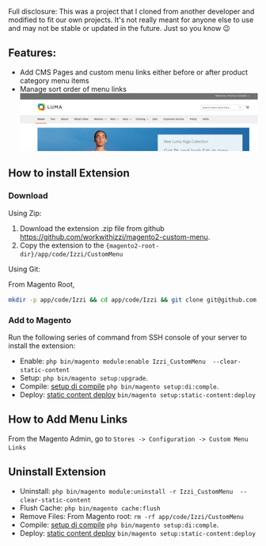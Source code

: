 
Full disclosure: This was a project that I cloned from another developer and modified to fit our own projects. It's not really meant for anyone else to use and may not be stable or updated in the future. Just so you know 😉


## Features:
- Add CMS Pages and custom menu links either before or after product category menu items
- Manage sort order of menu links
![Menu](docs/static/version-1-3-0-frontend.png)


## How to install Extension

### Download
Using Zip:
1. Download the extension .zip file from github https://github.com/workwithizzi/magento2-custom-menu.
2. Copy the extension to the `{magento2-root-dir}/app/code/Izzi/CustomMenu`

Using Git:

From Magento Root,
```bash
mkdir -p app/code/Izzi && cd app/code/Izzi && git clone git@github.com:workwithizzi/magento2-custom-menu.git CustomMenu
```

### Add to Magento
Run the following series of command from SSH console of your server to install the extension:
- Enable: `php bin/magento module:enable Izzi_CustomMenu  --clear-static-content`
- Setup: `php bin/magento setup:upgrade`.
- Compile: [setup di compile](https://devdocs.magento.com/guides/v2.3/config-guide/cli/config-cli-subcommands-compiler.html) `php bin/magento setup:di:comple`.
- Deploy: [static content deploy](https://devdocs.magento.com/guides/v2.3/config-guide/cli/config-cli-subcommands-static-view.html) `bin/magento setup:static-content:deploy`


## How to Add Menu Links
From the Magento Admin, go to `Stores -> Configuration -> Custom Menu Links`


## Uninstall Extension
- Uninstall: `php bin/magento module:uninstall -r Izzi_CustomMenu  --clear-static-content`
- Flush Cache: `php bin/magento cache:flush`
- Remove Files: From Magento root: `rm -rf app/code/Izzi/CustomMenu`
- Compile: [setup di compile](https://devdocs.magento.com/guides/v2.3/config-guide/cli/config-cli-subcommands-compiler.html) `php bin/magento setup:di:comple`.
- Deploy: [static content deploy](https://devdocs.magento.com/guides/v2.3/config-guide/cli/config-cli-subcommands-static-view.html) `bin/magento setup:static-content:deploy`